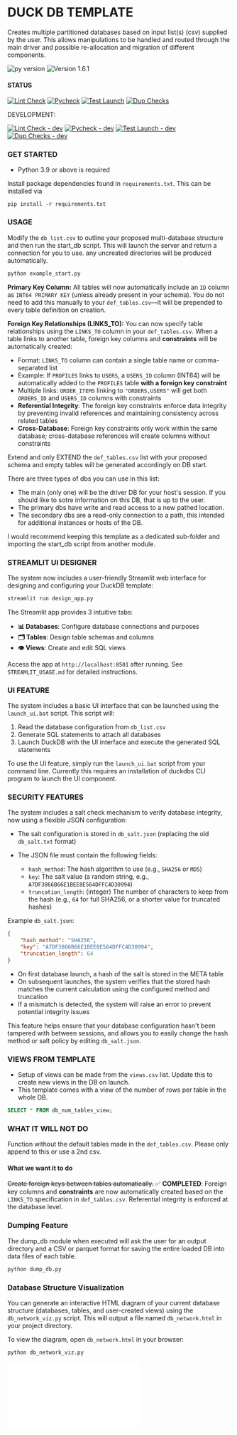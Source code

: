 # DUCK DB TEMPLATE

Creates multiple partitioned databases based on input list(s) (csv) supplied by the user. This allows manipulations to be handled and routed through the main driver and possible re-allocation and migration of different components.

![py version](https://img.shields.io/badge/python-3.9+-blue) ![Version 1.6.1](https://img.shields.io/badge/version-1.6.1-brightgreen)

#### STATUS 

[![Lint Check](https://github.com/uaineteine/duck_db_template/actions/workflows/lint_check.yaml/badge.svg)](https://github.com/uaineteine/duck_db_template/actions/workflows/lint_check.yaml) [![Pycheck](https://github.com/uaineteine/duck_db_template/actions/workflows/pycheck.yaml/badge.svg)](https://github.com/uaineteine/duck_db_template/actions/workflows/pycheck.yaml) [![Test Launch](https://github.com/uaineteine/duck_db_template/actions/workflows/start_server.yaml/badge.svg)](https://github.com/uaineteine/duck_db_template/actions/workflows/start_server.yaml) [![Dup Checks](https://github.com/uaineteine/duck_db_template/actions/workflows/duplication_check.yaml/badge.svg)](https://github.com/uaineteine/duck_db_template/actions/workflows/duplication_check.yaml)

DEVELOPMENT:

[![Lint Check - dev](https://github.com/uaineteine/duck_db_template/actions/workflows/lint_check_dev.yaml/badge.svg)](https://github.com/uaineteine/duck_db_template/actions/workflows/lint_check_dev.yaml) [![Pycheck - dev](https://github.com/uaineteine/duck_db_template/actions/workflows/pycheck.yaml/badge.svg)](https://github.com/uaineteine/duck_db_template/actions/workflows/lint_check_dev.yaml) [![Test Launch - dev](https://github.com/uaineteine/duck_db_template/actions/workflows/start_server_dev.yaml/badge.svg)](https://github.com/uaineteine/duck_db_template/actions/workflows/start_server_dev.yaml) [![Dup Checks - dev](https://github.com/uaineteine/duck_db_template/actions/workflows/duplication_check_dev.yaml/badge.svg)](https://github.com/uaineteine/duck_db_template/actions/workflows/duplication_check_dev.yaml)

### GET STARTED

* Python 3.9 or above is required

Install package dependencies found in `requirements.txt`. This can be installed via

```
pip install -r requirements.txt
```

### USAGE

Modify the `db_list.csv` to outline your proposed multi-database structure and then run the start_db script. This will launch the server and return a connection for you to use. any uncreated directories will be produced automatically.

```bash
python example_start.py
```

**Primary Key Column:**
All tables will now automatically include an `ID` column as `INT64 PRIMARY KEY` (unless already present in your schema). You do not need to add this manually to your `def_tables.csv`—it will be prepended to every table definition on creation.

**Foreign Key Relationships (LINKS_TO):**
You can now specify table relationships using the `LINKS_TO` column in your `def_tables.csv`. When a table links to another table, foreign key columns and **constraints** will be automatically created:
- Format: `LINKS_TO` column can contain a single table name or comma-separated list
- Example: If `PROFILES` links to `USERS`, a `USERS_ID` column (INT64) will be automatically added to the `PROFILES` table **with a foreign key constraint**
- Multiple links: `ORDER_ITEMS` linking to `"ORDERS,USERS"` will get both `ORDERS_ID` and `USERS_ID` columns with constraints
- **Referential Integrity**: The foreign key constraints enforce data integrity by preventing invalid references and maintaining consistency across related tables
- **Cross-Database**: Foreign key constraints only work within the same database; cross-database references will create columns without constraints

Extend and only EXTEND the `def_tables.csv` list with your proposed schema and empty tables will be generated accordingly on DB start.

There are three types of dbs you can use in this list:

* The main (only one) will be the driver DB for your host's session. If you should like to sotre information on this DB, that is up to the user.
* The primary dbs have write and read access to a new pathed location.
* The secondary dbs are a read-only connection to a path, this intended for additional instances or hosts of the DB.

I would recommend keeping this template as a dedicated sub-folder and importing the start_db script from another module.

### STREAMLIT UI DESIGNER

The system now includes a user-friendly Streamlit web interface for designing and configuring your DuckDB template:

```bash
streamlit run design_app.py
```

The Streamlit app provides 3 intuitive tabs:
- **📊 Databases**: Configure database connections and purposes
- **🗂️ Tables**: Design table schemas and columns  
- **👁️ Views**: Create and edit SQL views

Access the app at `http://localhost:8501` after running. See `STREAMLIT_USAGE.md` for detailed instructions.

### UI FEATURE

The system includes a basic UI interface that can be launched using the `launch_ui.bat` script. This script will:

1. Read the database configuration from `db_list.csv`
2. Generate SQL statements to attach all databases
3. Launch DuckDB with the UI interface and execute the generated SQL statements

To use the UI feature, simply run the `launch_ui.bat` script from your command line. Currently this requires an installation of duckdbs CLI program to launch the UI component.


### SECURITY FEATURES

The system includes a salt check mechanism to verify database integrity, now using a flexible JSON configuration:

* The salt configuration is stored in `db_salt.json` (replacing the old `db_salt.txt` format)
* The JSON file must contain the following fields:

	- `hash_method`: The hash algorithm to use (e.g., `SHA256` or `MD5`)
	- `key`: The salt value (a random string, e.g., `A7DF3866B66E1BEE8E564DFFC4D30994`)
	- `truncation_length`: (integer) The number of characters to keep from the hash (e.g., `64` for full SHA256, or a shorter value for truncated hashes)

Example `db_salt.json`:

```json
{
	"hash_method": "SHA256",
	"key": "A7DF3866B66E1BEE8E564DFFC4D30994",
	"truncation_length": 64
}
```

* On first database launch, a hash of the salt is stored in the META table
* On subsequent launches, the system verifies that the stored hash matches the current calculation using the configured method and truncation
* If a mismatch is detected, the system will raise an error to prevent potential integrity issues

This feature helps ensure that your database configuration hasn't been tampered with between sessions, and allows you to easily change the hash method or salt policy by editing `db_salt.json`.

### VIEWS FROM TEMPLATE
* Setup of views can be made from the `views.csv` list. Update this to create new views in the DB on launch.
* This template comes with a view of the number of rows per table in the whole DB. 

```sql
SELECT * FROM db_num_tables_view;
```

### WHAT IT WILL NOT DO

Function without the default tables made in the `def_tables.csv`. Please only append to this or use a 2nd csv.

#### What we want it to do

~~Create foreign keys between tables automatically.~~ ✅ **COMPLETED**: Foreign key columns and **constraints** are now automatically created based on the `LINKS_TO` specification in `def_tables.csv`. Referential integrity is enforced at the database level.

### Dumping Feature

The dump_db module when executed will ask the user for an output directory and a CSV or parquet format for saving the entire loaded DB into data files of each table.

```bash
python dump_db.py
```

### Database Structure Visualization

You can generate an interactive HTML diagram of your current database structure (databases, tables, and user-created views) using the `db_network_viz.py` script. This will output a file named `db_network.html` in your project directory.

To view the diagram, open `db_network.html` in your browser:

```bash
python db_network_viz.py
```

![Database Diagram](db_network.html)

